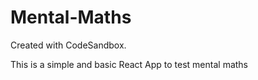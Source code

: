 # Mental-Maths
Created with CodeSandbox.


This is a simple and basic React App to test mental maths
